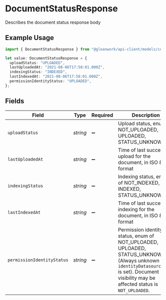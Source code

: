 # DocumentStatusResponse

Describes the document status response body

## Example Usage

```typescript
import { DocumentStatusResponse } from "@gleanwork/api-client/models/components";

let value: DocumentStatusResponse = {
  uploadStatus: "UPLOADED",
  lastUploadedAt: "2021-08-06T17:58:01.000Z",
  indexingStatus: "INDEXED",
  lastIndexedAt: "2021-08-06T17:58:01.000Z",
  permissionIdentityStatus: "UPLOADED",
};
```

## Fields

| Field                                                                                                                                                                                         | Type                                                                                                                                                                                          | Required                                                                                                                                                                                      | Description                                                                                                                                                                                   | Example                                                                                                                                                                                       |
| --------------------------------------------------------------------------------------------------------------------------------------------------------------------------------------------- | --------------------------------------------------------------------------------------------------------------------------------------------------------------------------------------------- | --------------------------------------------------------------------------------------------------------------------------------------------------------------------------------------------- | --------------------------------------------------------------------------------------------------------------------------------------------------------------------------------------------- | --------------------------------------------------------------------------------------------------------------------------------------------------------------------------------------------- |
| `uploadStatus`                                                                                                                                                                                | *string*                                                                                                                                                                                      | :heavy_minus_sign:                                                                                                                                                                            | Upload status, enum of NOT_UPLOADED, UPLOADED, STATUS_UNKNOWN                                                                                                                                 | UPLOADED                                                                                                                                                                                      |
| `lastUploadedAt`                                                                                                                                                                              | *string*                                                                                                                                                                                      | :heavy_minus_sign:                                                                                                                                                                            | Time of last successful upload for the document, in ISO 8601 format                                                                                                                           | 2021-08-06T17:58:01.000Z                                                                                                                                                                      |
| `indexingStatus`                                                                                                                                                                              | *string*                                                                                                                                                                                      | :heavy_minus_sign:                                                                                                                                                                            | Indexing status, enum of NOT_INDEXED, INDEXED, STATUS_UNKNOWN                                                                                                                                 | INDEXED                                                                                                                                                                                       |
| `lastIndexedAt`                                                                                                                                                                               | *string*                                                                                                                                                                                      | :heavy_minus_sign:                                                                                                                                                                            | Time of last successful indexing for the document, in ISO 8601 format                                                                                                                         | 2021-08-06T17:58:01.000Z                                                                                                                                                                      |
| `permissionIdentityStatus`                                                                                                                                                                    | *string*                                                                                                                                                                                      | :heavy_minus_sign:                                                                                                                                                                            | Permission identity status, enum of NOT_UPLOADED, UPLOADED, STATUS_UNKNOWN (Always unknown if `identityDatasourceName` is set). Document visibility may be affected status is `NOT_UPLOADED`. | UPLOADED                                                                                                                                                                                      |